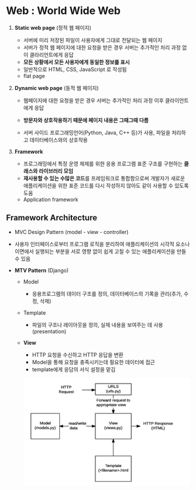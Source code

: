 # Web : World Wide Web

1. **Static web page** (정적 웹 페이지)
   - 서버에 미리 저장된 파일이 사용자에게 그대로 전달되는 웹 페이지
   - 서버가 정적 웹 페이지에 대한 요청을 받은 경우 서버는 추가적인 처리 과정 없이 클라리언트에게 응답
   - **모든 상황에서 모든 사용자에게 동일한 정보를 표시**
   - 일반적으로 HTML, CSS, JavaScript 로 작성됨
   - flat page

2. **Dynamic web page** (동적 웹 페이지)

   - 웹페이지에 대한 요청을 받은 경우 서버는 추가적인 처리 과정 이후 클라이언트에게 응답

   - **방문자와 상호작용하기 때문에 페이지 내용은 그때그때 다름**

   - 서버 사이드 프로그래밍언어(Python, Java, C++ 등)가 사용, 파일을 처리하고 데이터베이스와의 상호작용

3. **Framework**

   - 프로그래밍에서 특정 운영 체제를 위한 응용 프로그램 표준 구조를 구현하는 **클래스와 라이브러리 모임**
   - **재사용할 수 있는 수많은 코드**를 프레임워크로 통합함으로써 개발자가 새로운 애플리케이션을 위한 표준 코드를 다시 작성하지 않아도 같이 사용할 수 있도록 도움
   - Application framework



## Framework Architecture

- MVC Design Pattern (model - view - controller)

- 사용자 인터페이스로부터 프로그램 로직을 분리하여 애플리케이션의 시각적 요소나 이면에서 실행되는 부분을 서로 영향 없이 쉽게 고칠 수 있는 애플리케이션을 만들 수 있음

  

- **MTV Pattern** (Django)

  - Model

    - 응용프로그램의 데이터 구조를 정의, 데이터베이스의 기록을 관리(추가, 수정, 삭제)

  - Template

    - 파일의 구조나 레이아웃을 정의, 실제 내용을 보여주는 데 사용(presentation)

  - **View**

    - HTTP 요청을 수신하고 HTTP 응답을 변환
    - Model을 통해 요청을 충족시키는데 필요한 데이터에 접근
    - template에게 응담의 서식 설정을 맡김		

    ![image-20220302140940730-16462713419121](Django.assets/image-20220302140940730-16462713419121.png)